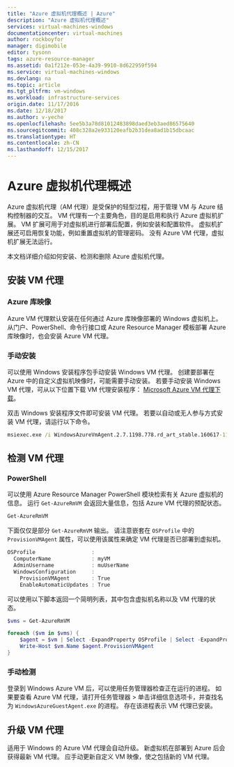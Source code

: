 ```yaml
---
title: "Azure 虚拟机代理概述 | Azure"
description: "Azure 虚拟机代理概述"
services: virtual-machines-windows
documentationcenter: virtual-machines
author: rockboyfor
manager: digimobile
editor: tysonn
tags: azure-resource-manager
ms.assetid: 0a1f212e-053e-4a39-9910-8d622959f594
ms.service: virtual-machines-windows
ms.devlang: na
ms.topic: article
ms.tgt_pltfrm: vm-windows
ms.workload: infrastructure-services
origin.date: 11/17/2016
ms.date: 12/18/2017
ms.author: v-yeche
ms.openlocfilehash: 5ee5b3a78d81012483898daed3eb3aed86575640
ms.sourcegitcommit: 408c328a2e933120eafb2b31dea8ad1b15dbcaac
ms.translationtype: HT
ms.contentlocale: zh-CN
ms.lasthandoff: 12/15/2017
---
```

# <a name="azure-virtual-machine-agent-overview"></a>Azure 虚拟机代理概述

Azure 虚拟机代理（AM 代理）是受保护的轻型过程，用于管理 VM 与 Azure 结构控制器的交互。 VM 代理有一个主要角色，目的是启用和执行 Azure 虚拟机扩展。 VM 扩展可用于对虚拟机进行部署后配置，例如安装和配置软件。 虚拟机扩展还可启用恢复功能，例如重置虚拟机的管理密码。 没有 Azure VM 代理，虚拟机扩展无法运行。

本文档详细介绍如何安装、检测和删除 Azure 虚拟机代理。

## <a name="install-the-vm-agent"></a>安装 VM 代理

### <a name="azure-gallery-image"></a>Azure 库映像

Azure VM 代理默认安装在任何通过 Azure 库映像部署的 Windows 虚拟机上。 从门户、PowerShell、命令行接口或 Azure Resource Manager 模板部署 Azure 库映像时，也会安装 Azure VM 代理。 

### <a name="manual-installation"></a>手动安装

可以使用 Windows 安装程序包手动安装 Windows VM 代理。 创建要部署在 Azure 中的自定义虚拟机映像时，可能需要手动安装。 若要手动安装 Windows VM 代理，可从以下位置下载 VM 代理安装程序： [Microsoft Azure VM 代理下载](http://go.microsoft.com/fwlink/?LinkID=394789)。 

双击 Windows 安装程序文件即可安装 VM 代理。 若要以自动或无人参与方式安装 VM 代理，请运行以下命令。

```cmd
msiexec.exe /i WindowsAzureVmAgent.2.7.1198.778.rd_art_stable.160617-1120.fre /quiet
```

## <a name="detect-the-vm-agent"></a>检测 VM 代理

### <a name="powershell"></a>PowerShell

可以使用 Azure Resource Manager PowerShell 模块检索有关 Azure 虚拟机的信息。 运行 `Get-AzureRmVM` 会返回大量信息，包括 Azure VM 代理的预配状态。

```PowerShell
Get-AzureRmVM
```

下面仅仅是部分 `Get-AzureRmVM` 输出。 请注意嵌套在 `OSProfile` 中的 `ProvisionVMAgent` 属性，可以使用该属性来确定 VM 代理是否已部署到虚拟机。

```PowerShell
OSProfile                  :
  ComputerName             : myVM
  AdminUsername            : muUserName
  WindowsConfiguration     :
    ProvisionVMAgent       : True
    EnableAutomaticUpdates : True
```

可以使用以下脚本返回一个简明列表，其中包含虚拟机名称以及 VM 代理的状态。

```PowerShell
$vms = Get-AzureRmVM

foreach ($vm in $vms) {
    $agent = $vm | Select -ExpandProperty OSProfile | Select -ExpandProperty Windowsconfiguration | Select ProvisionVMAgent
    Write-Host $vm.Name $agent.ProvisionVMAgent
}
```

### <a name="manual-detection"></a>手动检测

登录到 Windows Azure VM 后，可以使用任务管理器检查正在运行的进程。 如果要查看 Azure VM 代理，请打开任务管理器 > 单击详细信息选项卡，并查找名为 `WindowsAzureGuestAgent.exe` 的进程。 存在该进程表示 VM 代理已安装。

## <a name="upgrade-the-vm-agent"></a>升级 VM 代理

适用于 Windows 的 Azure VM 代理会自动升级。 新虚拟机在部署到 Azure 后会获得最新 VM 代理。 应手动更新自定义 VM 映像，使之包括新的 VM 代理。
<!-- Update_Description: update meta properties -->